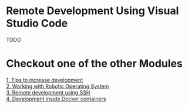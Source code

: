 # Remote Development Using Visual Studio Code


TODO




# Checkout one of the other Modules

[1. Tips to increase development](docs/vs_code_tips.md)  
[2. Working with Robotic Operating System ](docs/vscode_ros.md)  
[3. Remote development using SSH](docs/vscode_remote.md)  
[4. Development inside Docker containers](docs/vscode_docker.md) 